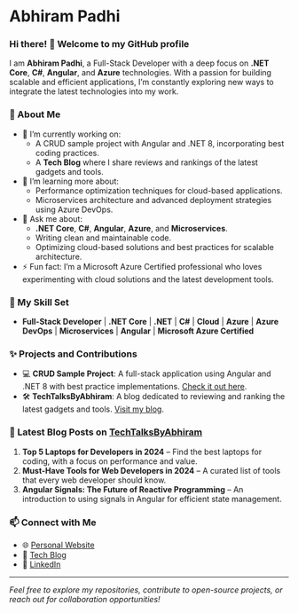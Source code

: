 # Abhiram Padhi

### Hi there! 👋 Welcome to my GitHub profile

I am **Abhiram Padhi**, a Full-Stack Developer with a deep focus on **.NET Core**, **C#**, **Angular**, and **Azure** technologies. With a passion for building scalable and efficient applications, I’m constantly exploring new ways to integrate the latest technologies into my work.

### 🚀 About Me
- 🔭 I’m currently working on:
  - A CRUD sample project with Angular and .NET 8, incorporating best coding practices.
  - A **Tech Blog** where I share reviews and rankings of the latest gadgets and tools.
- 🌱 I’m learning more about:
  - Performance optimization techniques for cloud-based applications.
  - Microservices architecture and advanced deployment strategies using Azure DevOps.
- 💬 Ask me about:
  - **.NET Core**, **C#**, **Angular**, **Azure**, and **Microservices**.
  - Writing clean and maintainable code.
  - Optimizing cloud-based solutions and best practices for scalable architecture.
- ⚡ Fun fact: I’m a Microsoft Azure Certified professional who loves experimenting with cloud solutions and the latest development tools.

### 💼 My Skill Set
- **Full-Stack Developer** | **.NET Core** | **.NET** | **C#** | **Cloud** | **Azure** | **Azure DevOps** | **Microservices** | **Angular** | **Microsoft Azure Certified**

### ✨ Projects and Contributions
- 💻 **CRUD Sample Project**: A full-stack application using Angular and .NET 8 with best practice implementations. [Check it out here]([https://github.com/your-CRUD-project-link](https://github.com/abhirampadhi/.NETCore-WebAPI-AngularCRUD)).
- 🛠 **TechTalksByAbhiram**: A blog dedicated to reviewing and ranking the latest gadgets and tools. [Visit my blog](https://TechTalksByAbhiram.github.io).

### 📝 Latest Blog Posts on [TechTalksByAbhiram](https://abhirampadhi.github.io)
1. **Top 5 Laptops for Developers in 2024** – Find the best laptops for coding, with a focus on performance and value.
2. **Must-Have Tools for Web Developers in 2024** – A curated list of tools that every web developer should know.
3. **Angular Signals: The Future of Reactive Programming** – An introduction to using signals in Angular for efficient state management.

### 📫 Connect with Me
- 🌐 [Personal Website](https://abhirampadhi.github.io)
- 📝 [Tech Blog](https://abhirampadhi.github.io#blog)
- 💬 [LinkedIn](https://www.linkedin.com/in/abhiraampadhi/)

---

*Feel free to explore my repositories, contribute to open-source projects, or reach out for collaboration opportunities!*
